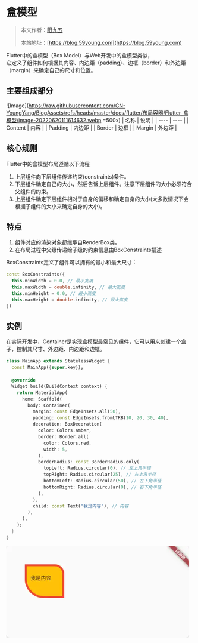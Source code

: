 # 盒模型

> 本文作者：[阳九五](https://github.com/CN-YoungYang)
>
> 本站地址：[https://blog.59young.com](https://blog.59young.com)

Flutter中的盒模型（Box Model）与Web开发中的盒模型类似，  
它定义了组件如何根据其内容、内边距（padding）、边框（border）和外边距（margin）来确定自己的尺寸和位置。

## 主要组成部分
![Image](https://raw.githubusercontent.com/CN-YoungYang/BlogAssets/refs/heads/master/docs/flutter/布局容器/Flutter_盒模型/image-20220620111614632.webp =500x)
| 名称 | 说明 |
| ---- | ---- |
| Content | 内容 |
| Padding | 内边距 |
| Border | 边框 |
| Margin | 外边距 |

## 核心规则
Flutter中的盒模型布局遵循以下流程
1. 上层组件向下层组件传递约束(constraints)条件。
2. 下层组件确定自己的大小，然后告诉上层组件。注意下层组件的大小必须符合父组件的约束。
3. 上层组件确定下层组件相对于自身的偏移和确定自身的大小(大多数情况下会根据子组件的大小来确定自身的大小)。

## 特点
1. 组件对应的渲染对象都继承自RenderBox类。
2. 在布局过程中父级传递给子级的约束信息由BoxConstraints描述

BoxConstraints定义了组件可以拥有的最小和最大尺寸：
```dart
const BoxConstraints({
  this.minWidth = 0.0, // 最小宽度
  this.maxWidth = double.infinity, // 最大宽度
  this.minHeight = 0.0, // 最小高度
  this.maxHeight = double.infinity, // 最大高度
})
```

## 实例
在实际开发中，Container是实现盒模型最常见的组件，它可以用来创建一个盒子，控制其尺寸、外边距、内边距和边框。
```dart
class MainApp extends StatelessWidget {
  const MainApp({super.key});

  @override
  Widget build(BuildContext context) {
    return MaterialApp(
      home: Scaffold(
        body: Container(
          margin: const EdgeInsets.all(50),
          padding: const EdgeInsets.fromLTRB(10, 20, 30, 40),
          decoration: BoxDecoration(
            color: Colors.amber,
            border: Border.all(
              color: Colors.red,
              width: 5,
            ),
            borderRadius: const BorderRadius.only(
              topLeft: Radius.circular(0), // 左上角半径
              topRight: Radius.circular(25), // 右上角半径
              bottomLeft: Radius.circular(50), // 左下角半径
              bottomRight: Radius.circular(0), // 右下角半径
            ),
          ),
          child: const Text("我是内容"), // 内容
        ),
      ),
    );
  }
}
```
![Image](https://raw.githubusercontent.com/CN-YoungYang/BlogAssets/refs/heads/master/docs/flutter/布局容器/Flutter_盒模型/QQ图片20241214203217.webp)